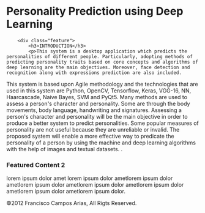 # Personality Prediction using Deep Learning
<!DOCTYPE HTML>
<!-- THE DOCTYPE tells the browser what type of webpage to render, the doctype used in this website is HTML5 which is the most recent HTML. -->
<html lang="en-US">

<body>
	
	
		<div class="feature">
			<h3>INTRODUCTION</h3>
			<p>This system is a desktop application which predicts the personalities of different people. Particularly, adopting methods of predicting personality traits based on core concepts and algorithms of deep learning are the main objectives. Moreover, face detection and recognition along with expressions prediction are also included.
This system is based upon Agile methodology and the technologies that are used in this system are Python, OpenCV, Tensorflow, Keras, VGG-16, NN, Haarcascade, Naive Bayes, SVM and PyQt5. Many methods are used to assess a person's character and personality. Some are through the body movements, body language, handwriting and signatures. Assessing a person's character and personality will be the main objective in order to produce a better system to predict personalities. Some popular measures of personality are not useful because they are unreliable or invalid. 
The proposed system will enable a more effective way to predicate the personality of a person by using the machine and deep learning algorithms with the help of images and textual datasets.
.</p>
			<!-- LOREM IPSUM is universally used. Lorem ipsum is dummy text, it does't really mean anything. Its used to fill space or for mockups. -->
		</div>
		<div class="feature">
			<h3>Featured Content 2</h3>
			<p>lorem ipsum dolor amet lorem ipsum dolor ametlorem ipsum dolor ametlorem ipsum dolor ametlorem ipsum dolor ametlorem ipsum dolor ametlorem ipsum dolor ametlorem ipsum dolor.</p>
		</div>
	<footer>
		&copy;2012 Francisco Campos Arias, All Rigts Reserved.
	</footer>
	<!-- END FOOTER | the footer element is also new to HTML5 -->
	</div>
</body>
</html>
